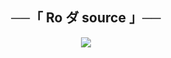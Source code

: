<h2 align="center">
    ──「 Ro ダ source 」──
</h2>

<p align="center">
  <img src="https://graph.org/file/6e2e31ce4ca6e6124b16f.jpg">
</p>

